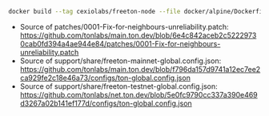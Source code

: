 ```bash
docker build --tag cexiolabs/freeton-node --file docker/alpine/Dockerfile --build-arg TON_ARCH=native . && docker run --tty --interactive --rm cexiolabs/freeton-node
```

* Source of patches/0001-Fix-for-neighbours-unreliability.patch: https://github.com/tonlabs/main.ton.dev/blob/6e4c842aceb2c52229730cab0fd394a4ae944e84/patches/0001-Fix-for-neighbours-unreliability.patch
* Source of support/share/freeton-mainnet-global.config.json: https://github.com/tonlabs/main.ton.dev/blob/f796da157d9741a12ec7ee2ca929fe2c18e46a73/configs/ton-global.config.json
* Source of support/share/freeton-testnet-global.config.json: https://github.com/tonlabs/net.ton.dev/blob/5e0fc9790cc337a390e469d3267a02b141ef177d/configs/ton-global.config.json
